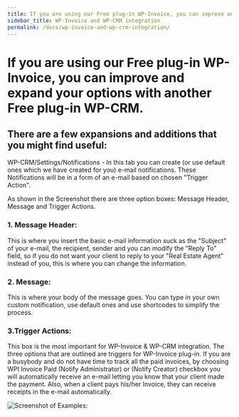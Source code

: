 ```yaml
---
title: If you are using our Free plug-in WP-Invoice, you can improve and expand your options with another Free plug-in WP-CRM.
sidebar_title: WP-Invoice and WP-CRM integration
permalink: /docs/wp-invoice-and-wp-crm-integration/
---
```


# If you are using our Free plug-in WP-Invoice, you can improve and expand your options with another Free plug-in WP-CRM. 

## There are a few expansions and additions that you might find useful:

WP-CRM/Settings/Notifications - In this tab you can create (or use default ones which we have created for you) e-mail notifications. These Notifications will be in a form of an e-mail based on chosen "Trigger Action".

As shown in the Screenshot there are three option boxes: Message Header, Message and Trigger Actions. 

### 1. Message Header:
This is where you insert the basic e-mail information suck as the "Subject" of your e-mail, the recipient, sender and you can modify the "Reply To" field, so if you do not want your client to reply to your "Real Estate Agent" instead of you, this is where you can change the information. 

### 2. Message:  
This is where your body of the message goes. You can type in your own custom notification, use default ones and use shortcodes to simplify the process. 

### 3.Trigger Actions:  
This box is the most important for WP-Invoice & WP-CRM integration. The three options that are outlined are triggers for WP-Invoice plug-in. If you are a busybody and do not have time to track all the paid invoices, by choosing WPI Invoice Paid (Notify Administrator) or (Notify Creator) checkbox you will automatically receive an e-mail letting you know that your client made the payment. Also, when a client pays his/her Invoice, they can receive receipts in the e-mail automatically. 

![Screenshot of Examples:](https://storage.googleapis.com/media.usabilitydynamics.com/2016/10/2016-10-28_1522.png)
